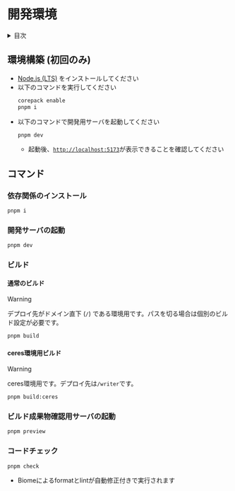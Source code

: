# 開発環境

<details>
<summary>目次</summary>

- [開発環境](#開発環境)
  - [環境構築 (初回のみ)](#環境構築-初回のみ)
  - [コマンド](#コマンド)
    - [依存関係のインストール](#依存関係のインストール)
    - [開発サーバの起動](#開発サーバの起動)
    - [ビルド](#ビルド)
      - [通常のビルド](#通常のビルド)
      - [ceres環境用ビルド](#ceres環境用ビルド)
    - [ビルド成果物確認用サーバの起動](#ビルド成果物確認用サーバの起動)
    - [コードチェック](#コードチェック)

</details>

## 環境構築 (初回のみ)

- [Node.js (LTS)](https://nodejs.org) をインストールしてください
- 以下のコマンドを実行してください
  ```bash
  corepack enable
  pnpm i
  ```
- 以下のコマンドで開発用サーバを起動してください
  ```bash
  pnpm dev
  ```
  - 起動後、[`http://localhost:5173`](http://localhost:5173)が表示できることを確認してください

## コマンド

### 依存関係のインストール

```bash
pnpm i
```

### 開発サーバの起動

```bash
pnpm dev
```

### ビルド

#### 通常のビルド

> [!WARNING]
> デプロイ先がドメイン直下 (`/`) である環境用です。パスを切る場合は個別のビルド設定が必要です。

```bash
pnpm build
```

#### ceres環境用ビルド

> [!WARNING]
> ceres環境用です。デプロイ先は`/writer`です。

```bash
pnpm build:ceres
```

### ビルド成果物確認用サーバの起動

```bash
pnpm preview
```

### コードチェック

```
pnpm check
```

- Biomeによるformatとlintが自動修正付きで実行されます
